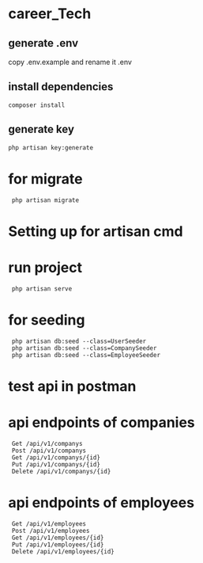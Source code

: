 # career_Tech
## generate .env
copy .env.example and rename it .env

## install dependencies
```
composer install
```

## generate key
```
php artisan key:generate
```

# for migrate
```
 php artisan migrate
```
# Setting up for artisan cmd
# run project
```
 php artisan serve
 ```
# for seeding
```
 php artisan db:seed --class=UserSeeder
 php artisan db:seed --class=CompanySeeder
 php artisan db:seed --class=EmployeeSeeder
```

# test api in postman

# api endpoints of companies
```
 Get /api/v1/companys
 Post /api/v1/companys
 Get /api/v1/companys/{id}     
 Put /api/v1/companys/{id}
 Delete /api/v1/companys/{id}
 ```

# api endpoints of employees
```
 Get /api/v1/employees
 Post /api/v1/employees
 Get /api/v1/employees/{id}     
 Put /api/v1/employees/{id}
 Delete /api/v1/employees/{id}
 ```
